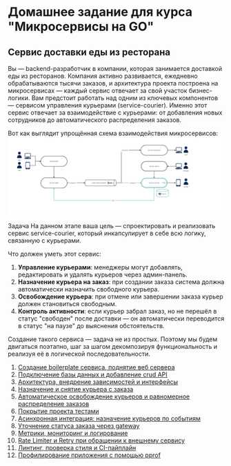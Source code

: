 # Домашнее задание для курса "Микросервисы на GO"

## Сервис доставки еды из ресторана
Вы — backend-разработчик в компании, которая занимается доставкой еды из ресторанов. Компания активно развивается, ежедневно обрабатываются тысячи заказов, и архитектура проекта построена на микросервисах — каждый сервис отвечает за свой участок бизнес-логики.
Вам предстоит работать над одним из ключевых компонентов — сервисом управления курьерами (service-courier). Именно этот сервис отвечает за взаимодействие с курьерами: от добавления новых сотрудников до автоматического распределения заказов.

Вот как выглядит упрощённая схема взаимодействия микросервисов:
![Снимок экрана 2025-08-06 в 11.50.10.png](%D0%A1%D0%BD%D0%B8%D0%BC%D0%BE%D0%BA%20%D1%8D%D0%BA%D1%80%D0%B0%D0%BD%D0%B0%202025-08-06%20%D0%B2%2011.50.10.png)

Задача
На данном этапе ваша цель — спроектировать и реализовать сервис service-courier, который инкапсулирует в себе всю логику, связанную с курьерами.

Что должен уметь этот сервис:
1. **Управление курьерами**: менеджеры могут добавлять, редактировать и удалять курьеров через админ-панель.
2. **Назначение курьера на заказ**: при создании заказа система должна автоматически назначить свободного курьера.
3. **Освобождение курьера**: при отмене или завершении заказа курьер должен становиться свободным.
4. **Контроль активности**: если курьер забрал заказ, но не перешёл в статус "свободен" после доставки — он автоматически переводится в статус "на паузе" до выяснения обстоятельств.

Создание такого сервиса — задача не из простых. Поэтому мы будем двигаться поэтапно, шаг за шагом декомпозируя функциональность и реализуя её в логической последовательности.

1. [Создание boilerplate сервиса, поднятие веб сервера](task1.md)
2. [Подключение базы данных и добавление crud API](task2.md)
3. [Архитектура, внедрение зависимостей и интерфейсы](task3.md)
4. [Назначение и снятие курьера с заказа](task4.md)
5. [Автоматическое освобождение курьеров и равномерное распределение заказов](task5.md)
6. [Покрытие проекта тестами](task6.md)
7. [Асинхронная интеграция: назначение курьеров по событиям](task7.md)
8. [Уточнение статуса заказа через gateway](task8.md)
9. [Метрики, мониторинг и логирование](task9.md)
10. [Rate Limiter и Retry при обращении к внешнему сервису](task10.md)
11. [Линтинг, проверка стиля и CI-пайплайн](task11.md)
12. [Профилирование приложения с помощью pprof](task12.md)